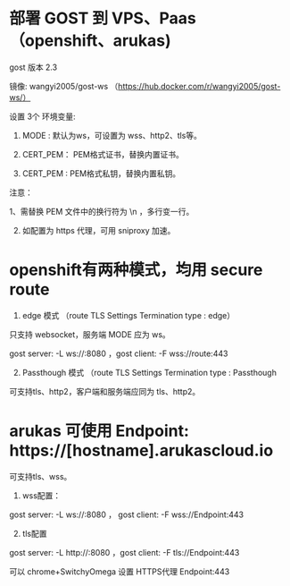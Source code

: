 # 部署 GOST 到 VPS、Paas（openshift、arukas)

gost 版本 2.3

镜像: wangyi2005/gost-ws （https://hub.docker.com/r/wangyi2005/gost-ws/）

设置 3个 环境变量:

1. MODE : 默认为ws，可设置为 wss、http2、tls等。

2. CERT_PEM： PEM格式证书，替换内置证书。

3. CERT_PEM : PEM格式私钥，替换内置私钥。

注意：

1、需替换 PEM 文件中的换行符为 \n ，多行变一行。

2. 如配置为 https 代理，可用 sniproxy 加速。 

# openshift有两种模式，均用 secure route

1. edge 模式 （route TLS Settings Termination type : edge）

只支持 websocket，服务端 MODE 应为 ws。

gost server: -L ws://:8080 ，gost client: -F wss://route:443

2. Passthough 模式 （route TLS Settings Termination type : Passthough

可支持tls、http2，客户端和服务端应同为 tls、http2。

# arukas 可使用 Endpoint: https://[hostname].arukascloud.io

可支持tls、wss。

1. wss配置：

gost server: -L ws://:8080 ， gost client: -F wss://Endpoint:443

2. tls配置

gost server: -L http://:8080 ，gost client: -F tls://Endpoint:443  

可以 chrome+SwitchyOmega 设置 HTTPS代理 Endpoint:443
